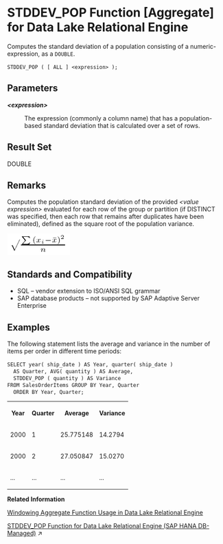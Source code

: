<!-- loioa583f35984f21015b952ffc0a8c12597 -->

# STDDEV\_POP Function \[Aggregate\] for Data Lake Relational Engine

Computes the standard deviation of a population consisting of a numeric-expression, as a `DOUBLE`.



```
STDDEV_POP ( [ ALL ] <expression> );
```



<a name="loioa583f35984f21015b952ffc0a8c12597__STDDEV_POP_parm1"/>

## Parameters


<dl>
<dt><b>

*<expression\>*

</b></dt>
<dd>

The expression \(commonly a column name\) that has a population-based standard deviation that is calculated over a set of rows.



</dd>
</dl>



<a name="loioa583f35984f21015b952ffc0a8c12597__STDDEV_POP_returns1"/>

## Result Set

DOUBLE



<a name="loioa583f35984f21015b952ffc0a8c12597__STDDEV_POP_remarks1"/>

## Remarks

Computes the population standard deviation of the provided *<value expression\>* evaluated for each row of the group or partition \(if DISTINCT was specified, then each row that remains after duplicates have been eliminated\), defined as the square root of the population variance.

![Computes the population standard deviation of the provided value expression evaluated for each row of the group or partition if DISTINCT was specified, then each row that remains after duplicates have been eliminated, defined as the square root of the population variance](images/stdpop_gif_a16d7b7.gif)



<a name="loioa583f35984f21015b952ffc0a8c12597__STDDEV_POP_standards1"/>

## Standards and Compatibility

-   SQL – vendor extension to ISO/ANSI SQL grammar
-   SAP database products – not supported by SAP Adaptive Server Enterprise



<a name="loioa583f35984f21015b952ffc0a8c12597__STDDEV_POP_example1"/>

## Examples

The following statement lists the average and variance in the number of items per order in different time periods:

```
SELECT year( ship_date ) AS Year, quarter( ship_date )
  AS Quarter, AVG( quantity ) AS Average, 
  STDDEV_POP ( quantity ) AS Variance 
FROM SalesOrderItems GROUP BY Year, Quarter 
  ORDER BY Year, Quarter;
```


<table>
<tr>
<th valign="top" rowspan="1">

Year

</th>
<th valign="top" rowspan="1">

Quarter

</th>
<th valign="top" rowspan="1">

Average

</th>
<th valign="top" rowspan="1">

Variance

</th>
</tr>
<tr>
<td valign="top" rowspan="1">

2000

</td>
<td valign="top" rowspan="1">

1

</td>
<td valign="top" rowspan="1">

25.775148

</td>
<td valign="top" rowspan="1">

14.2794

</td>
</tr>
<tr>
<td valign="top" rowspan="1">

2000

</td>
<td valign="top" rowspan="1">

2

</td>
<td valign="top" rowspan="1">

27.050847

</td>
<td valign="top" rowspan="1">

15.0270

</td>
</tr>
<tr>
<td valign="top" rowspan="1">

...

</td>
<td valign="top" rowspan="1">

...

</td>
<td valign="top" rowspan="1">

...

</td>
<td valign="top" rowspan="1">

...

</td>
</tr>
</table>

**Related Information**  


[Windowing Aggregate Function Usage in Data Lake Relational Engine](windowing-aggregate-function-usage-in-data-lake-relational-engine-a527f35.md "A major feature of the ISO/ANSI SQL extensions for OLAP is a construct called a window.")

[STDDEV_POP Function for Data Lake Relational Engine (SAP HANA DB-Managed)](https://help.sap.com/viewer/a898e08b84f21015969fa437e89860c8/2024_3_QRC/en-US/b943ce2c21964c07baa10bd8d387f972.html "Computes the standard deviation of a population consisting of a numeric-expression, as a DOUBLE.") :arrow_upper_right:

